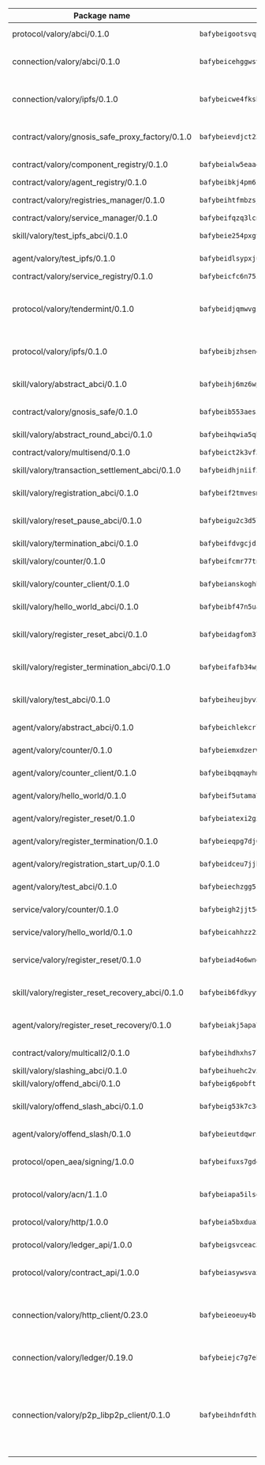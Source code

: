 | Package name                                                  | Package hash                                                  | Description                                                                                                                |
| ------------------------------------------------------------- | ------------------------------------------------------------- | -------------------------------------------------------------------------------------------------------------------------- |
| protocol/valory/abci/0.1.0                                    | `bafybeigootsvqpk6th5xpdtzanxum3earifrrezfyhylfrit7yvqdrtgpe` | A protocol for ABCI requests and responses.                                                                                |
| connection/valory/abci/0.1.0                                  | `bafybeicehggwsv3hs6o5ifdrshdcei7czhxxcedcv6dbvsi4yfxuhik3mu` | connection to wrap communication with an ABCI server.                                                                      |
| connection/valory/ipfs/0.1.0                                  | `bafybeicwe4fksbhaqs4qycfdqbzgqtikfn3u4g5y5fucxfmriezwwf7hse` | A connection responsible for uploading and downloading files from IPFS.                                                    |
| contract/valory/gnosis_safe_proxy_factory/0.1.0               | `bafybeievdjct23qgi6tc5vgseusaap7tlqasclj4fowrtluqhc453o74hq` | Gnosis Safe proxy factory (GnosisSafeProxyFactory) contract                                                                |
| contract/valory/component_registry/0.1.0                      | `bafybeialw5eaa4v54s7i3sjsuy6d5k624quhxhziqntwq5hnz4g646sb7m` | Component registry contract                                                                                                |
| contract/valory/agent_registry/0.1.0                          | `bafybeibkj4pm6ziqh2fl3xfsjiou4ibnxlipmvmqhgvc7xwpnaddbtxzli` | Agent registry contract                                                                                                    |
| contract/valory/registries_manager/0.1.0                      | `bafybeihtfmbzsjwsz7kmujzc4bofyoxckekbdi643f762tj3fe4witgjqu` | Registries Manager contract                                                                                                |
| contract/valory/service_manager/0.1.0                         | `bafybeifqzq3lcnnck5jw5p5b7tekumkx7jf2nugqx2peljpy3nsiuizrmq` | Service Manager contract                                                                                                   |
| skill/valory/test_ipfs_abci/0.1.0                             | `bafybeie254pxgtjhhjxt7pnnnwde6vcxqqu6jc4yhgtdadw6qsh5a5nwci` | IPFS e2e testing application.                                                                                              |
| agent/valory/test_ipfs/0.1.0                                  | `bafybeidlsypxjufo5ify6i4j7h2tfro2tbafgdmy2w27thyqtwhrpe3m7a` | Agent for testing the ABCI connection.                                                                                     |
| contract/valory/service_registry/0.1.0                        | `bafybeicfc6n75iyxwl42d7ust3lsosx5jvjv234zyfdpixx3dsjbjg6biu` | Service Registry contract                                                                                                  |
| protocol/valory/tendermint/0.1.0                              | `bafybeidjqmwvgi4rqgp65tbkhmi45fwn2odr5ecezw6q47hwitsgyw4jpa` | A protocol for communication between two AEAs to share tendermint configuration details.                                   |
| protocol/valory/ipfs/0.1.0                                    | `bafybeibjzhsengtxfofqpxy6syamplevp35obemwfp4c5lhag3v2bvgysa` | A protocol specification for IPFS requests and responses.                                                                  |
| skill/valory/abstract_abci/0.1.0                              | `bafybeihj6mz6wpamylo44b2ow4pgodfzufablksntfz7vshyx4eu6e52wi` | The abci skill provides a template of an ABCI application.                                                                 |
| contract/valory/gnosis_safe/0.1.0                             | `bafybeib553aeszr6ndmunl3kjsroatcsljqia2vjm5rao4d5lcttgdwgsy` | Gnosis Safe (GnosisSafeL2) contract                                                                                        |
| skill/valory/abstract_round_abci/0.1.0                        | `bafybeihqwia5qhgrytqy26gpkh6wm5odfgxv4etdh3xhk73vxpzpnakyky` | abstract round-based ABCI application                                                                                      |
| contract/valory/multisend/0.1.0                               | `bafybeict2k3vf3c4fvzosaq5kku2ivtzsskbomrujmmoicut7eg52onnje` | MultiSend contract                                                                                                         |
| skill/valory/transaction_settlement_abci/0.1.0                | `bafybeidhjniif2rh3tmb4qfbuhislq2stmfmbajt2j6pa6sizmkv5mzt7y` | ABCI application for transaction settlement.                                                                               |
| skill/valory/registration_abci/0.1.0                          | `bafybeif2tmvesmo7ikeyhc32elayu3upuadatyztgnr56ux3plh23jg6pm` | ABCI application for common apps.                                                                                          |
| skill/valory/reset_pause_abci/0.1.0                           | `bafybeigu2c3d5lj7gbdue7dtfmwrtssyhpbolxq7uajnwdlrtffkwjn57i` | ABCI application for resetting and pausing app executions.                                                                 |
| skill/valory/termination_abci/0.1.0                           | `bafybeifdvgcjdi373jndbvswyxfsgxswlwalkgb5ey3yvd6o564r4s4gjq` | Termination skill.                                                                                                         |
| skill/valory/counter/0.1.0                                    | `bafybeifcmr77tn3k2s4pyu5yr57xggwlbqd4rpwzcq72zk67i4hwzso6vm` | The ABCI Counter application example.                                                                                      |
| skill/valory/counter_client/0.1.0                             | `bafybeianskoghhdffn4wqquup3rtziefq6jareutugb6a5zkbvuvctgk3i` | A client for the ABCI counter application.                                                                                 |
| skill/valory/hello_world_abci/0.1.0                           | `bafybeibf47n5uamc47s7wygzbbzjjqslcaqijrxek4qtzsgodtyp5kk6mu` | Hello World ABCI application.                                                                                              |
| skill/valory/register_reset_abci/0.1.0                        | `bafybeidagfom37gl7ggz7gr2qremdw6cet2xiqcnsletmirjpi4rahgs4q` | ABCI application for dummy skill that registers and resets                                                                 |
| skill/valory/register_termination_abci/0.1.0                  | `bafybeifafb34wphzo7yb2bo6dii4aloyfpgoreuaxklh4j7f765h2b5zoy` | ABCI application for dummy skill that registers and resets                                                                 |
| skill/valory/test_abci/0.1.0                                  | `bafybeiheujbyv26cbggnk6zucx3zgilnqsoibdsvafybor4ebd4sfuxtii` | ABCI application for testing the ABCI connection.                                                                          |
| agent/valory/abstract_abci/0.1.0                              | `bafybeichlekcrl36ebqiwn7nopyg325qd3f7jegm2mqg76p2cbhnogr77e` | The abstract ABCI AEA - for testing purposes only.                                                                         |
| agent/valory/counter/0.1.0                                    | `bafybeiemxdzerwwn7dcbwb5qwwxv5gg5gnj5hwoaou42cypi6rnef6cgu4` | The ABCI Counter example as an AEA                                                                                         |
| agent/valory/counter_client/0.1.0                             | `bafybeibqqmayhmjt76cubbp4ezzkocmhqrliitjj3cph3nryrnt72odx5i` | The ABCI Counter example as an AEA                                                                                         |
| agent/valory/hello_world/0.1.0                                | `bafybeif5utama7am6ajcuegbnjxfi7anpgsawxneciqmuzfqloc5gze4km` | Hello World ABCI example.                                                                                                  |
| agent/valory/register_reset/0.1.0                             | `bafybeiatexi2gxdvau4xdobwsmmzlasb2m4exego7te4ymon2v6pcgnaya` | Register reset to replicate Tendermint issue.                                                                              |
| agent/valory/register_termination/0.1.0                       | `bafybeieqpg7dj6ppasx7inbt5lkfjdkzce57mv3nhdfvcywaf53jojvmu4` | Register terminate to test the termination feature.                                                                        |
| agent/valory/registration_start_up/0.1.0                      | `bafybeidceu7jjbvsl5x6iv3icir2gtx2h3xbzpuwtn7vrn2t6vm3d23gbq` | Registration start-up ABCI example.                                                                                        |
| agent/valory/test_abci/0.1.0                                  | `bafybeiechzgg5kyacmupccr2ao3fur43z7syb7jymaysdkqeiqhobmq3ny` | Agent for testing the ABCI connection.                                                                                     |
| service/valory/counter/0.1.0                                  | `bafybeigh2jjt5gxgqn4pryglm7y7fhqv273w2o7jvhiwbykc47hr2nfxkm` | A set of agents incrementing a counter                                                                                     |
| service/valory/hello_world/0.1.0                              | `bafybeicahhzz2xypv76b5hsgacnwb753makdnccb3q5zzgyoph5f6nc6ci` | A simple demonstration of a simple ABCI application                                                                        |
| service/valory/register_reset/0.1.0                           | `bafybeiad4o6wnqae3ohbvlhnqmnlnwh54mhpeki6l7oclyesxgi7stoso4` | Test and debug tendermint reset mechanism.                                                                                 |
| skill/valory/register_reset_recovery_abci/0.1.0               | `bafybeib6fdkyyv3n6f4r6725shwlmkcmwk2657vvke5lrqx44mlljsyg3q` | ABCI application for dummy skill that registers and resets                                                                 |
| agent/valory/register_reset_recovery/0.1.0                    | `bafybeiakj5apa7n3i4zwrcpjsral4es34ff6vdginhyosuj2yjqkgvi4k4` | Agent to showcase hard reset as a recovery mechanism.                                                                      |
| contract/valory/multicall2/0.1.0                              | `bafybeihdhxhs7lf5uy4fi7g3s3q2ge34q575pydbh7ccbcd4ebggsakpgy` | The MakerDAO multicall2 contract.                                                                                          |
| skill/valory/slashing_abci/0.1.0                              | `bafybeihuehc2vxfbrrotx4pesmu537w3q37jnb7v5volmmokz2ovmjylnq` | Slashing skill.                                                                                                            |
| skill/valory/offend_abci/0.1.0                                | `bafybeig6pobftr5ji6je2cftlqgzghgsmrzkohrbtx7k4pldcjccd3xqhm` | Offend ABCI application.                                                                                                   |
| skill/valory/offend_slash_abci/0.1.0                          | `bafybeig53k7c3qug7umdsklildxtbq7wogmdnz4g7a2z7idzpjrmhwqoem` | ABCI application used in order to test the slashing abci                                                                   |
| agent/valory/offend_slash/0.1.0                               | `bafybeieutdqwri44xrzgbqmzvwuvvj76wfhz4aft6677hujonssmlwf4ri` | Offend and slash to test the slashing feature.                                                                             |
| protocol/open_aea/signing/1.0.0                               | `bafybeifuxs7gdg2okbn7uofymenjlmnih2wxwkym44lsgwmklgwuckxm2m` | A protocol for communication between skills and decision maker.                                                            |
| protocol/valory/acn/1.1.0                                     | `bafybeiapa5ilsobggnspoqhspftwolrx52udrwmaxdxgrk26heuvl4oooa` | The protocol used for envelope delivery on the ACN.                                                                        |
| protocol/valory/http/1.0.0                                    | `bafybeia5bxdua2i6chw6pg47bvoljzcpuqxzy4rdrorbdmcbnwmnfdobtu` | A protocol for HTTP requests and responses.                                                                                |
| protocol/valory/ledger_api/1.0.0                              | `bafybeigsvceac33asd6ecbqev34meyyjwu3rangenv6xp5rkxyz4krvcby` | A protocol for ledger APIs requests and responses.                                                                         |
| protocol/valory/contract_api/1.0.0                            | `bafybeiasywsvax45qmugus5kxogejj66c5taen27h4voriodz7rgushtqa` | A protocol for contract APIs requests and responses.                                                                       |
| connection/valory/http_client/0.23.0                          | `bafybeieoeuy4brzimtnubmokwirhrx27ezls6cdnl5qik4rkykfle3nn2y` | The HTTP_client connection that wraps a web-based client connecting to a RESTful API specification.                        |
| connection/valory/ledger/0.19.0                               | `bafybeiejc7g7ebv3cleiqb4f4h4pspcu6vtr54332szwlqiabfs3sfdh44` | A connection to interact with any ledger API and contract API.                                                             |
| connection/valory/p2p_libp2p_client/0.1.0                     | `bafybeihdnfdth3qgltefgrem7xyi4b3ejzaz67xglm2hbma2rfvpl2annq` | The libp2p client connection implements a tcp connection to a running libp2p node as a traffic delegate to send/receive envelopes to/from agents in the DHT. |
